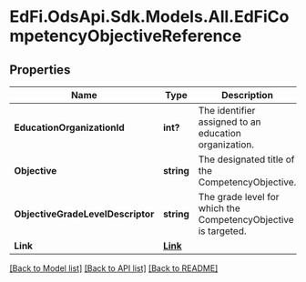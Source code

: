 # EdFi.OdsApi.Sdk.Models.All.EdFiCompetencyObjectiveReference
## Properties

Name | Type | Description | Notes
------------ | ------------- | ------------- | -------------
**EducationOrganizationId** | **int?** | The identifier assigned to an education organization. | 
**Objective** | **string** | The designated title of the CompetencyObjective. | 
**ObjectiveGradeLevelDescriptor** | **string** | The grade level for which the CompetencyObjective is targeted. | 
**Link** | [**Link**](Link.md) |  | [optional] 

[[Back to Model list]](../README.md#documentation-for-models) [[Back to API list]](../README.md#documentation-for-api-endpoints) [[Back to README]](../README.md)

